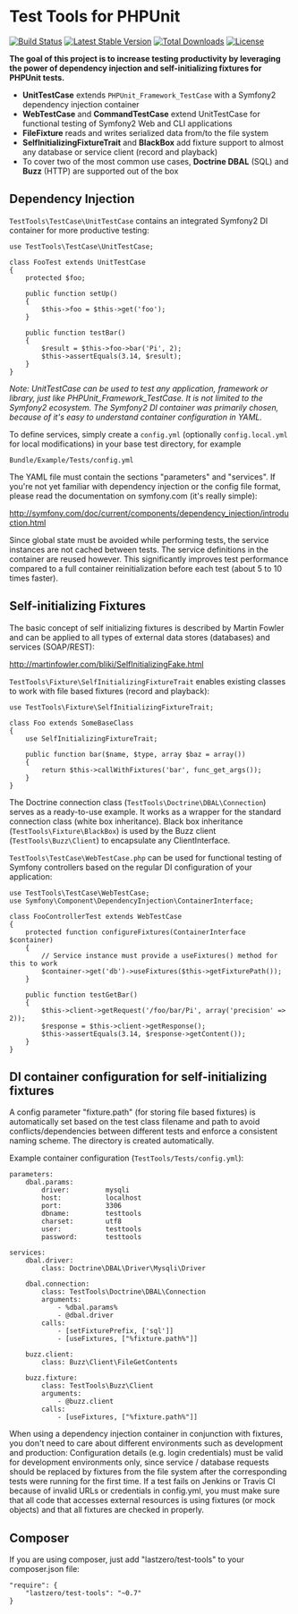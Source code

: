 Test Tools for PHPUnit
======================

[![Build Status](https://travis-ci.org/lastzero/test-tools.png?branch=master)](https://travis-ci.org/lastzero/test-tools)
[![Latest Stable Version](https://poser.pugx.org/lastzero/test-tools/v/stable.svg)](https://packagist.org/packages/lastzero/test-tools)
[![Total Downloads](https://poser.pugx.org/lastzero/test-tools/downloads.svg)](https://packagist.org/packages/lastzero/test-tools)
[![License](https://poser.pugx.org/lastzero/test-tools/license.svg)](https://packagist.org/packages/lastzero/test-tools)

**The goal of this project is to increase testing productivity by leveraging the power of dependency injection and self-initializing fixtures for PHPUnit tests.**

* **UnitTestCase** extends `PHPUnit_Framework_TestCase` with a Symfony2 dependency injection container
* **WebTestCase** and **CommandTestCase** extend UnitTestCase for functional testing of Symfony2 Web and CLI applications
* **FileFixture** reads and writes serialized data from/to the file system
* **SelfInitializingFixtureTrait** and **BlackBox** add fixture support to almost any database or service client (record and playback)
* To cover two of the most common use cases, **Doctrine DBAL** (SQL) and **Buzz** (HTTP) are supported out of the box

Dependency Injection
--------------------

`TestTools\TestCase\UnitTestCase` contains an integrated Symfony2 DI container for more productive testing:

    use TestTools\TestCase\UnitTestCase;

    class FooTest extends UnitTestCase
    {
        protected $foo;

        public function setUp()
        {
            $this->foo = $this->get('foo');
        }

        public function testBar()
        {
            $result = $this->foo->bar('Pi', 2);
            $this->assertEquals(3.14, $result);
        }
    }

*Note: UnitTestCase can be used to test any application, framework or library, just like PHPUnit_Framework_TestCase. It is not limited to the Symfony2 ecosystem. The Symfony2 DI container was primarily chosen, because of it's easy to understand container configuration in YAML.*

To define services, simply create a `config.yml` (optionally `config.local.yml` for local modifications) in your base test directory, for example

    Bundle/Example/Tests/config.yml
    
The YAML file must contain the sections "parameters" and "services". If you're not yet familiar with dependency injection or the config file format, please read the documentation on symfony.com (it's really simple):

http://symfony.com/doc/current/components/dependency_injection/introduction.html

Since global state must be avoided while performing tests, the service instances are not cached between tests. The service definitions in the container are reused however. This significantly improves test performance compared to a full container reinitialization before each test (about 5 to 10 times faster).

Self-initializing Fixtures
--------------------------
The basic concept of self initializing fixtures is described by Martin Fowler and can be applied to all
types of external data stores (databases) and services (SOAP/REST):

http://martinfowler.com/bliki/SelfInitializingFake.html 
 
`TestTools\Fixture\SelfInitializingFixtureTrait` enables existing classes to work with file based fixtures (record and playback):

    use TestTools\Fixture\SelfInitializingFixtureTrait;

    class Foo extends SomeBaseClass
    {
        use SelfInitializingFixtureTrait;

        public function bar($name, $type, array $baz = array())
        {
            return $this->callWithFixtures('bar', func_get_args());
        }
    }

The Doctrine connection class (`TestTools\Doctrine\DBAL\Connection`) serves as a ready-to-use example. It works as a wrapper for the standard connection class (white box inheritance). Black box inheritance (`TestTools\Fixture\BlackBox`) is used by the Buzz client (`TestTools\Buzz\Client`) to encapsulate any ClientInterface.

`TestTools\TestCase\WebTestCase.php` can be used for functional testing of Symfony controllers based on the 
regular DI configuration of your application:

    use TestTools\TestCase\WebTestCase;
    use Symfony\Component\DependencyInjection\ContainerInterface;

    class FooControllerTest extends WebTestCase
    {
        protected function configureFixtures(ContainerInterface $container)
        {
            // Service instance must provide a useFixtures() method for this to work
            $container->get('db')->useFixtures($this->getFixturePath());
        }

        public function testGetBar()
        {
            $this->client->getRequest('/foo/bar/Pi', array('precision' => 2));
            $response = $this->client->getResponse();
            $this->assertEquals(3.14, $response->getContent());
        }
    }

DI container configuration for self-initializing fixtures
---------------------------------------------------------
A config parameter "fixture.path" (for storing file based fixtures) is automatically set based on the test class filename and path to avoid conflicts/dependencies between different tests and enforce a consistent naming scheme. The directory is created automatically.

Example container configuration (`TestTools/Tests/config.yml`):
```
parameters:
    dbal.params:
        driver:         mysqli
        host:           localhost
        port:           3306
        dbname:         testtools
        charset:        utf8
        user:           testtools
        password:       testtools
        
services:
    dbal.driver:
        class: Doctrine\DBAL\Driver\Mysqli\Driver

    dbal.connection:
        class: TestTools\Doctrine\DBAL\Connection
        arguments:
            - %dbal.params%
            - @dbal.driver
        calls:
            - [setFixturePrefix, ['sql']]
            - [useFixtures, ["%fixture.path%"]]

    buzz.client:
        class: Buzz\Client\FileGetContents

    buzz.fixture:
        class: TestTools\Buzz\Client
        arguments:
            - @buzz.client
        calls:
            - [useFixtures, ["%fixture.path%"]]
```

When using a dependency injection container in conjunction with fixtures, you don't need to care about different environments such as development and production:
Configuration details (e.g. login credentials) must be valid for development environments only, since service / database requests should be replaced by fixtures from the file system after the  corresponding tests were running for the first time. If a test fails on Jenkins or Travis CI because of invalid URLs or credentials in config.yml, you must make sure that all code that  accesses external resources is using fixtures (or mock objects) and that all fixtures are checked in properly.

Composer
--------

If you are using composer, just add "lastzero/test-tools" to your composer.json file:

    "require": {
        "lastzero/test-tools": "~0.7"
    }
